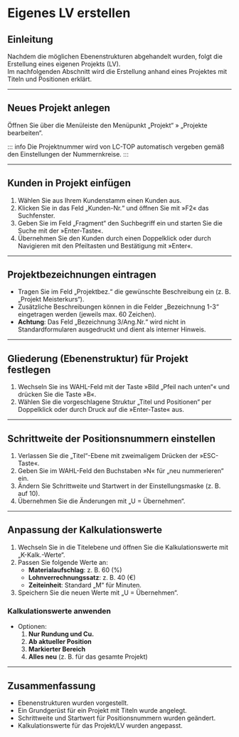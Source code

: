 # Eigenes LV erstellen

## Einleitung
Nachdem die möglichen Ebenenstrukturen abgehandelt wurden, folgt die Erstellung eines eigenen Projekts (LV).  
Im nachfolgenden Abschnitt wird die Erstellung anhand eines Projektes mit Titeln und Positionen erklärt.

---

## Neues Projekt anlegen
Öffnen Sie über die Menüleiste den Menüpunkt „Projekt“ » „Projekte bearbeiten“.

::: info
Die Projektnummer wird von LC-TOP automatisch vergeben gemäß den Einstellungen der Nummernkreise.
:::


---

## Kunden in Projekt einfügen
1. Wählen Sie aus Ihrem Kundenstamm einen Kunden aus.
2. Klicken Sie in das Feld „Kunden-Nr.“ und öffnen Sie mit »F2« das Suchfenster.
3. Geben Sie im Feld „Fragment“ den Suchbegriff ein und starten Sie die Suche mit der »Enter-Taste«.
4. Übernehmen Sie den Kunden durch einen Doppelklick oder durch Navigieren mit den Pfeiltasten und Bestätigung mit »Enter«.

---

## Projektbezeichnungen eintragen
- Tragen Sie im Feld „Projektbez.“ die gewünschte Beschreibung ein (z. B. „Projekt Meisterkurs“).
- Zusätzliche Beschreibungen können in die Felder „Bezeichnung 1-3“ eingetragen werden (jeweils max. 60 Zeichen).
- **Achtung**: Das Feld „Bezeichnung 3/Ang.Nr.“ wird nicht in Standardformularen ausgedruckt und dient als interner Hinweis.

---

## Gliederung (Ebenenstruktur) für Projekt festlegen
1. Wechseln Sie ins WAHL-Feld mit der Taste »Bild „Pfeil nach unten“« und drücken Sie die Taste »B«.
2. Wählen Sie die vorgeschlagene Struktur „Titel und Positionen“ per Doppelklick oder durch Druck auf die »Enter-Taste« aus.

---

## Schrittweite der Positionsnummern einstellen
1. Verlassen Sie die „Titel“-Ebene mit zweimaligem Drücken der »ESC-Taste«.
2. Geben Sie im WAHL-Feld den Buchstaben »N« für „neu nummerieren“ ein.
3. Ändern Sie Schrittweite und Startwert in der Einstellungsmaske (z. B. auf 10).
4. Übernehmen Sie die Änderungen mit „U = Übernehmen“.

---

## Anpassung der Kalkulationswerte
1. Wechseln Sie in die Titelebene und öffnen Sie die Kalkulationswerte mit „K-Kalk.-Werte“.
2. Passen Sie folgende Werte an:
    - **Materialaufschlag**: z. B. 60 (%)
    - **Lohnverrechnungssatz**: z. B. 40 (€)
    - **Zeiteinheit**: Standard „M“ für Minuten.
3. Speichern Sie die neuen Werte mit „U = Übernehmen“.

### Kalkulationswerte anwenden
- Optionen:
    1. **Nur Rundung und Cu.**
    2. **Ab aktueller Position**
    3. **Markierter Bereich**
    4. **Alles neu** (z. B. für das gesamte Projekt)

---

## Zusammenfassung
- Ebenenstrukturen wurden vorgestellt.
- Ein Grundgerüst für ein Projekt mit Titeln wurde angelegt.
- Schrittweite und Startwert für Positionsnummern wurden geändert.
- Kalkulationswerte für das Projekt/LV wurden angepasst.
